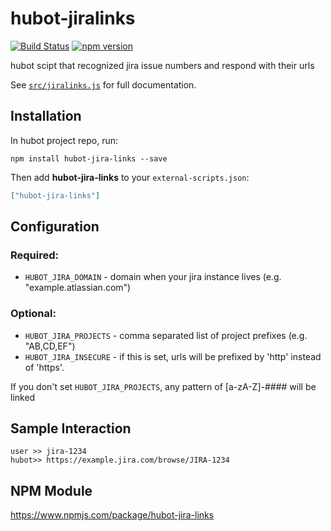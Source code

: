 # hubot-jiralinks

[![Build Status](https://travis-ci.org/bdashrad/hubot-jiralinks.svg?branch=master)](https://travis-ci.org/bdashrad/hubot-jiralinks)
[![npm version](https://badge.fury.io/js/hubot-jira-links.svg)](https://badge.fury.io/js/hubot-jira-links)

hubot scipt that recognized jira issue numbers and respond with their urls

See [`src/jiralinks.js`](src/jiralinks.js) for full documentation.

## Installation

In hubot project repo, run:

`npm install hubot-jira-links --save`

Then add **hubot-jira-links** to your `external-scripts.json`:

```json
["hubot-jira-links"]
```

## Configuration
### Required:
* `HUBOT_JIRA_DOMAIN` - domain when your jira instance lives (e.g. "example.atlassian.com")
### Optional:
* `HUBOT_JIRA_PROJECTS` - comma separated list of project prefixes (e.g. "AB,CD,EF")
* `HUBOT_JIRA_INSECURE` - if this is set, urls will be prefixed by 'http' instead  of 'https'.

If you don't set `HUBOT_JIRA_PROJECTS`, any pattern of [a-zA-Z]-#### will be linked

## Sample Interaction

```
user >> jira-1234
hubot>> https://example.jira.com/browse/JIRA-1234
```

## NPM Module

https://www.npmjs.com/package/hubot-jira-links

